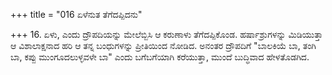 +++
title = "016 ಏಳೆನುತ ತೆಗೆದಪ್ಪಿದನು"

+++
16. ಏಳು, ಎಂದು ದ್ರೌಪದಿಯನ್ನು ಮೇಲೆಬ್ಬಿಸಿ ಆ ಕರುಣಾಳು ತೆಗೆದಪ್ಪಿಕೊಂಡ. ಹರ್ಷಾಶ್ರುಗಳನ್ನು ಮಿಡಿಯುತ್ತಾ ಆ ವಿಶಾಲಾಕ್ಷನಾದ ಹರಿ ಆ ತನ್ನ ಬಂಧುಗಳನ್ನು ಪ್ರೀತಿಯಿಂದ ನೋಡಿದ. ಅನಂತರ ದ್ರೌಪದಿಗೆ "ಬಾಲಕಿಯೆ ಬಾ, ತಂಗಿ ಬಾ, ಕಪ್ಪು ಮುಂಗೂದಲುಳ್ಳವಳೇ ಬಾ" ಎಂದು ಬಗೆಬಗೆಯಾಗಿ ಕರೆಯುತ್ತಾ, ಮುಂದೆ ಬುದ್ಧಿವಾದ ಹೇಳತೊಡಗಿದ.